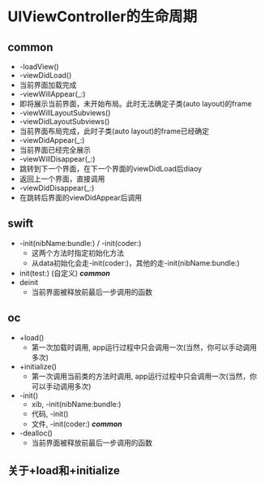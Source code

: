 #  UIViewController的生命周期


## common
* -loadView()
* -viewDidLoad()
* 当前界面加载完成
* -viewWillAppear(_:)
* 即将展示当前界面，未开始布局。此时无法确定子类(auto layout)的frame
* -viewWillLayoutSubviews()
* -viewDidLayoutSubviews()
* 当前界面布局完成，此时子类(auto layout)的frame已经确定
* -viewDidAppear(_:)
* 当前界面已经完全展示
* -viewWillDisappear(_:) 
* 跳转到下一个界面，在下一个界面的viewDidLoad后diaoy
* 返回上一个界面，直接调用
* -viewDidDisappear(_:)
* 在跳转后界面的viewDidAppear后调用
## swift
* -init(nibName:bundle:) / -init(coder:)
   * 这两个方法时指定初始化方法
   * 从data初始化会走-init(coder:)，其他的走-init(nibName:bundle:)
* init(test:)  (自定义)
***common***
* deinit
   * 当前界面被释放前最后一步调用的函数

## oc
* +load()
   * 第一次加载时调用, app运行过程中只会调用一次(当然，你可以手动调用多次)
* +initialize()
   * 第一次调用当前类的方法时调用, app运行过程中只会调用一次(当然，你可以手动调用多次)
* -init()
   * xib, -init(nibName:bundle:)
   * 代码, -init()
   * 文件, -init(coder:)
***common***
* -dealloc()
   * 当前界面被释放前最后一步调用的函数

## 关于+load和+initialize

